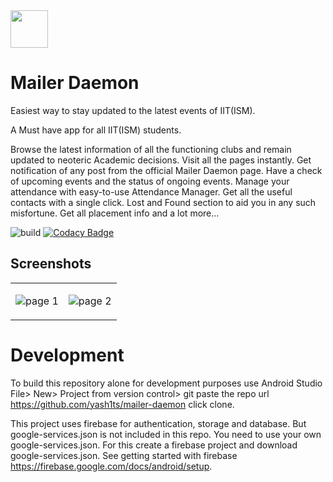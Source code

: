 <a href="https://play.google.com/store/apps/details?id=com.mailerdaemon.app" target="_blank" align="top">
  <img src="https://play.google.com/intl/en_us/badges/static/images/badges/en_badge_web_generic.png" height="60px" />
</a>

# Mailer Daemon
Easiest way to stay updated to the latest events of IIT(ISM).

A Must have app for all IIT(ISM) students.

Browse the latest information of all the functioning clubs and remain updated to neoteric Academic decisions. Visit all the pages instantly. Get notification of any post from the official Mailer Daemon page. Have a check of upcoming events and the status of ongoing events.
Manage your attendance with easy-to-use Attendance Manager. Get all the useful contacts with a single click. Lost and Found section to aid you in any such misfortune. Get all placement info and a lot more...

![build](https://github.com/yash1ts/mailer-daemon/workflows/build/badge.svg)
[![Codacy Badge](https://api.codacy.com/project/badge/Grade/31d2ffc44d1b482dbd01d66fb910a29b)](https://www.codacy.com/manual/yash1ts/mailer-daemon?utm_source=github.com&amp;utm_medium=referral&amp;utm_content=yash1ts/mailer-daemon&amp;utm_campaign=Badge_Grade)

<h2>Screenshots </h2>

<table>
<tr>
<td>

![page 1](https://lh3.googleusercontent.com/67HDVws8R5fwWbAMvj3LBQZXmV4lzm9CYK3AIPQa8bFap8948LNxgmpiUjSAqIqghTAO=w720-h310-rw)

</td>
<td>


![page 2](https://lh3.googleusercontent.com/HPuhKrrDnwdNe-cPSjO5bQQDGmWtnJBfpbbB7O7N3zFMlLXBrUyAckYowtUXL0OpKA=w720-h310-rw)

</td>
</tr>
</table>

# Development
To build this repository alone for development purposes use Android Studio File> New> Project from version control> git 
paste the repo url https://github.com/yash1ts/mailer-daemon click clone.

This project uses firebase for authentication, storage and database. But google-services.json is not included in this repo.
You need to use your own google-services.json. For this create a firebase project and download google-services.json.
See getting started with firebase https://firebase.google.com/docs/android/setup.
